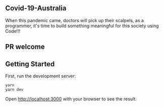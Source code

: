 ## Covid-19-Australia

When this pandemic came, doctors will pick up their scalpels, as a programmer, it's time to build something meaningful for this society using Code!!!

## PR welcome

## Getting Started

First, run the development server:

```
yarn
yarn dev
```

Open [http://localhost:3000](http://localhost:3000) with your browser to see the result.
